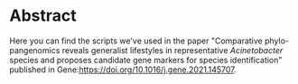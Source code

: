 # Abstract


Here you can find the scripts we've used in the paper "Comparative phylo-pangenomics reveals generalist lifestyles in representative _Acinetobacter_ species and proposes candidate gene markers for species identification" published in Gene:https://doi.org/10.1016/j.gene.2021.145707.
